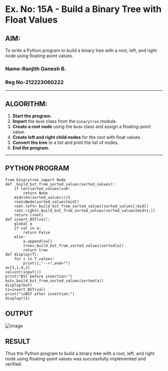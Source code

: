 # Ex. No: 15A - Build a Binary Tree with Float Values

## AIM:
To write a Python program to build a binary tree with a root, left, and right node using floating-point values.
### Name-Ranjith Ganesh B.
### Reg No-212223060222
---

## ALGORITHM:

1. **Start the program.**
2. **Import** the `Node` class from the `binarytree` module.
3. **Create a root node** using the `Node` class and assign a floating-point value.
4. **Create left and right child nodes** for the root with float values.
5. **Convert the tree** to a list and print the list of nodes.
6. **End the program.**

---

## PYTHON PROGRAM

```
from binarytree import Node
def _build_bst_from_sorted_values(sorted_values):
    if len(sorted_values)==0:
        return None
    mid=len(sorted_values)//2
    root=Node(sorted_values[mid])
    root.left=_build_bst_from_sorted_values(sorted_values[:mid])
    root.right=_build_bst_from_sorted_values(sorted_values[mid+1:])
    return (root)
def insert_BST(val):
    global a
    if val in a:
        return False
    else:
        a.append(val)
        tree=_build_bst_from_sorted_values(sorted(a))
        return tree
def display(T):
    for i in T.values:
        print(i,"-->",end="")
a=[3,1,4,2]  
val=int(input())
print("BST before insertion:")
bst=_build_bst_from_sorted_values(sorted(a))
display(bst)
t1=insert_BST(val)
print("\nBST after insertion:")
display(t1)

```

## OUTPUT
![image](https://github.com/user-attachments/assets/115621cb-cc3d-42f2-bd22-aa0ca47de415)


## RESULT
Thus the Python program to build a binary tree with a root, left, and right node using floating-point values was successfully implemented and verified.
